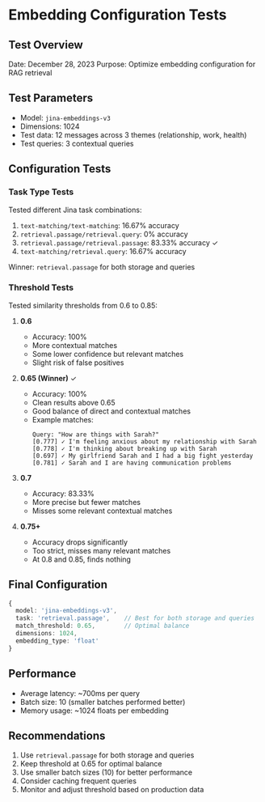 # Embedding Configuration Tests

## Test Overview
Date: December 28, 2023
Purpose: Optimize embedding configuration for RAG retrieval

## Test Parameters
- Model: `jina-embeddings-v3`
- Dimensions: 1024
- Test data: 12 messages across 3 themes (relationship, work, health)
- Test queries: 3 contextual queries

## Configuration Tests

### Task Type Tests
Tested different Jina task combinations:
1. `text-matching/text-matching`: 16.67% accuracy
2. `retrieval.passage/retrieval.query`: 0% accuracy
3. `retrieval.passage/retrieval.passage`: 83.33% accuracy ✓
4. `text-matching/retrieval.query`: 16.67% accuracy

Winner: `retrieval.passage` for both storage and queries

### Threshold Tests
Tested similarity thresholds from 0.6 to 0.85:

1. **0.6**
   - Accuracy: 100%
   - More contextual matches
   - Some lower confidence but relevant matches
   - Slight risk of false positives

2. **0.65 (Winner)** ✓
   - Accuracy: 100%
   - Clean results above 0.65
   - Good balance of direct and contextual matches
   - Example matches:
     ```
     Query: "How are things with Sarah?"
     [0.777] ✓ I'm feeling anxious about my relationship with Sarah
     [0.778] ✓ I'm thinking about breaking up with Sarah
     [0.697] ✓ My girlfriend Sarah and I had a big fight yesterday
     [0.781] ✓ Sarah and I are having communication problems
     ```

3. **0.7**
   - Accuracy: 83.33%
   - More precise but fewer matches
   - Misses some relevant contextual matches

4. **0.75+**
   - Accuracy drops significantly
   - Too strict, misses many relevant matches
   - At 0.8 and 0.85, finds nothing

## Final Configuration
```typescript
{
  model: 'jina-embeddings-v3',
  task: 'retrieval.passage',    // Best for both storage and queries
  match_threshold: 0.65,        // Optimal balance
  dimensions: 1024,
  embedding_type: 'float'
}
```

## Performance
- Average latency: ~700ms per query
- Batch size: 10 (smaller batches performed better)
- Memory usage: ~1024 floats per embedding

## Recommendations
1. Use `retrieval.passage` for both storage and queries
2. Keep threshold at 0.65 for optimal balance
3. Use smaller batch sizes (10) for better performance
4. Consider caching frequent queries
5. Monitor and adjust threshold based on production data
